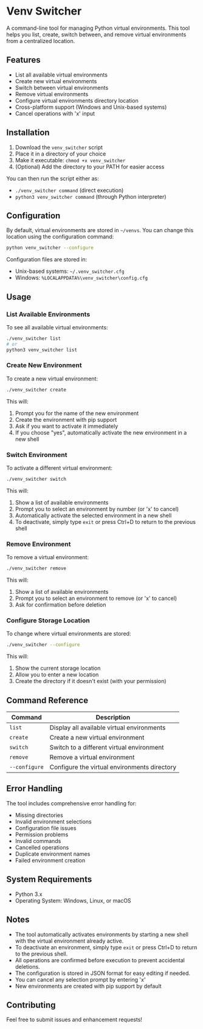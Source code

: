 # Venv Switcher

A command-line tool for managing Python virtual environments. This tool helps you list, create, switch between, and remove virtual environments from a centralized location.

## Features

- List all available virtual environments
- Create new virtual environments
- Switch between virtual environments
- Remove virtual environments
- Configure virtual environments directory location
- Cross-platform support (Windows and Unix-based systems)
- Cancel operations with 'x' input

## Installation

1. Download the `venv_switcher` script
2. Place it in a directory of your choice
3. Make it executable: `chmod +x venv_switcher`
4. (Optional) Add the directory to your PATH for easier access

You can then run the script either as:
- `./venv_switcher command` (direct execution)
- `python3 venv_switcher command` (through Python interpreter)

## Configuration

By default, virtual environments are stored in `~/venvs`. You can change this location using the configuration command:

```bash
python venv_switcher --configure
```

Configuration files are stored in:
- Unix-based systems: `~/.venv_switcher.cfg`
- Windows: `%LOCALAPPDATA%\venv_switcher\config.cfg`

## Usage

### List Available Environments

To see all available virtual environments:

```bash
./venv_switcher list
# or
python3 venv_switcher list
```

### Create New Environment

To create a new virtual environment:

```bash
./venv_switcher create
```

This will:
1. Prompt you for the name of the new environment
2. Create the environment with pip support
3. Ask if you want to activate it immediately
4. If you choose "yes", automatically activate the new environment in a new shell

### Switch Environment

To activate a different virtual environment:

```bash
./venv_switcher switch
```

This will:
1. Show a list of available environments
2. Prompt you to select an environment by number (or 'x' to cancel)
3. Automatically activate the selected environment in a new shell
4. To deactivate, simply type `exit` or press Ctrl+D to return to the previous shell

### Remove Environment

To remove a virtual environment:

```bash
./venv_switcher remove
```

This will:
1. Show a list of available environments
2. Prompt you to select an environment to remove (or 'x' to cancel)
3. Ask for confirmation before deletion

### Configure Storage Location

To change where virtual environments are stored:

```bash
./venv_switcher --configure
```

This will:
1. Show the current storage location
2. Allow you to enter a new location
3. Create the directory if it doesn't exist (with your permission)

## Command Reference

| Command | Description |
|---------|-------------|
| `list` | Display all available virtual environments |
| `create` | Create a new virtual environment |
| `switch` | Switch to a different virtual environment |
| `remove` | Remove a virtual environment |
| `--configure` | Configure the virtual environments directory |

## Error Handling

The tool includes comprehensive error handling for:
- Missing directories
- Invalid environment selections
- Configuration file issues
- Permission problems
- Invalid commands
- Cancelled operations
- Duplicate environment names
- Failed environment creation

## System Requirements

- Python 3.x
- Operating System: Windows, Linux, or macOS

## Notes

- The tool automatically activates environments by starting a new shell with the virtual environment already active.
- To deactivate an environment, simply type `exit` or press Ctrl+D to return to the previous shell.
- All operations are confirmed before execution to prevent accidental deletions.
- The configuration is stored in JSON format for easy editing if needed.
- You can cancel any selection prompt by entering 'x'
- New environments are created with pip support by default

## Contributing

Feel free to submit issues and enhancement requests!
